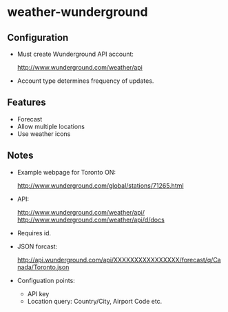 weather-wunderground
====================

Configuration
-------------

- Must create Wunderground API account:

    http://www.wunderground.com/weather/api
    
- Account type determines frequency of updates.


Features
--------

- Forecast
- Allow multiple locations
- Use weather icons


Notes
-----

- Example webpage for Toronto ON:

    http://www.wunderground.com/global/stations/71265.html

- API:

    http://www.wunderground.com/weather/api/
    http://www.wunderground.com/weather/api/d/docs

- Requires id.

- JSON forcast:

    http://api.wunderground.com/api/XXXXXXXXXXXXXXXX/forecast/q/Canada/Toronto.json

- Configuation points:
  - API key
  - Location query: Country/City, Airport Code etc.
